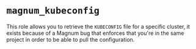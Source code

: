 # `magnum_kubeconfig`

This role allows you to retrieve the `KUBECONFIG` file for a specific cluster,
it exists because of a Magnum bug that enforces that you're in the same project
in order to be able to pull the configuration.
